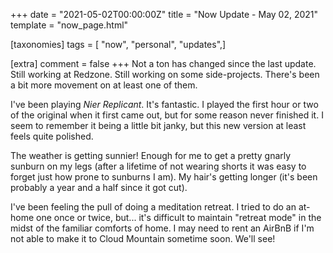 +++
date = "2021-05-02T00:00:00Z"
title = "Now Update - May 02, 2021"
template = "now_page.html"

[taxonomies]
tags = [ "now", "personal", "updates",]

[extra]
comment = false
+++
Not a ton has changed since the last update. Still working at Redzone. Still working on some side-projects. There's been a bit more movement on at least one of them.

I've been playing *Nier Replicant*. It's fantastic. I played the first hour or two of the original when it first came out, but for some reason never finished it. I seem to remember it being a little bit janky, but this new version at least feels quite polished.

The weather is getting sunnier! Enough for me to get a pretty gnarly sunburn on my legs (after a lifetime of not wearing shorts it was easy to forget just how prone to sunburns I am). My hair's getting longer (it's been probably a year and a half since it got cut).

I've been feeling the pull of doing a meditation retreat. I tried to do an at-home one once or twice, but... it's difficult to maintain "retreat mode" in the midst of the familiar comforts of home. I may need to rent an AirBnB if I'm not able to make it to Cloud Mountain sometime soon. We'll see!
